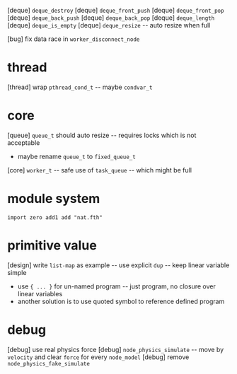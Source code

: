 [deque] `deque_destroy`
[deque] `deque_front_push`
[deque] `deque_front_pop`
[deque] `deque_back_push`
[deque] `deque_back_pop`
[deque] `deque_length`
[deque] `deque_is_empty`
[deque] `deque_resize` -- auto resize when full

[bug] fix data race in `worker_disconnect_node`

# thread

[thread] wrap `pthread_cond_t` -- maybe `condvar_t`

# core

[queue] `queue_t` should auto resize -- requires locks which is not acceptable

- maybe rename `queue_t` to `fixed_queue_t`

[core] `worker_t` -- safe use of `task_queue` -- which might be full

# module system

```
import zero add1 add "nat.fth"
```

# primitive value

[design] write `list-map` as example -- use explicit `dup` -- keep linear variable simple

- use `{ ... }` for un-named program -- just program, no closure over linear variables
- another solution is to use quoted symbol to reference defined program

# debug

[debug] use real physics force
[debug] `node_physics_simulate` -- move by `velocity` and clear `force` for every `node_model`
[debug] remove `node_physics_fake_simulate`
